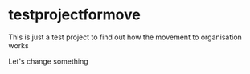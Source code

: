 # testprojectformove
This is just a test project to find out how the movement to organisation works

Let's change something
